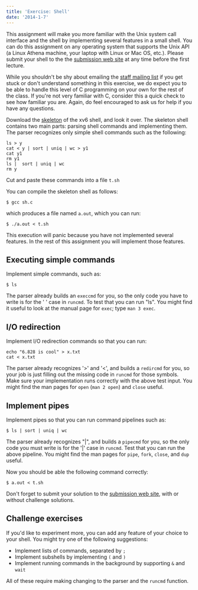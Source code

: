 ```yaml
---
title: 'Exercise: Shell'
date: '2014-1-7'
---
```


This assignment will make you more familiar with the Unix system call
interface and the shell by implementing several features in a small
shell.  You can do this assignment on any operating system that supports
the Unix API (a Linux Athena machine, your laptop with Linux or Mac OS,
etc.).  Please submit your shell to the the [submission web
site](../../submit) at any time before the first lecture.

While you shouldn't be shy about emailing the [staff mailing
list](mailto:sipb-iap-6.828@mit.edu) if you get stuck or don't
understand something in this exercise, we do expect you to be able to
handle this level of C programming on your own for the rest of the
class. If you're not very familiar with C, consider this a quick check
to see how familiar you are. Again, do feel encouraged to ask us for
help if you have any questions.

Download the [skeleton](../../files/sh.c) of the xv6 shell, and look it
over. The skeleton shell contains two main parts: parsing shell commands and
implementing them. The parser recognizes only simple shell commands such as the
following:

```lang-sh
ls > y
cat < y | sort | uniq | wc > y1
cat y1
rm y1
ls |  sort | uniq | wc
rm y
```
Cut and paste these commands into a file `t.sh`

You can compile the skeleton shell as follows:

```
$ gcc sh.c
```

which produces a file named `a.out`, which you can run:

```
$ ./a.out < t.sh
```

This execution will panic because you have not implemented several features. In
the rest of this assignment you will implement those features.

Executing simple commands
-------------------------

Implement simple commands, such as:

```
$ ls
```

The parser already builds an `execcmd` for you, so the only code you
have to write is for the ' ' case in `runcmd`.  To test that you can run
"ls".  You might find it useful to look at the manual page for `exec`;
type `man 3 exec`.

I/O redirection
---------------

Implement I/O redirection commands so that you can run:

```lang-sh
echo "6.828 is cool" > x.txt
cat < x.txt
```

The parser already recognizes '>' and '<', and builds a `redircmd` for
you, so your job is just filling out the missing code in `runcmd` for
those symbols.  Make sure your implementation runs correctly with the
above test input.  You might find the man pages for `open` (`man 2
open`) and `close` useful.

Implement pipes
---------------

Implement pipes so that you can run command pipelines such as:

```
$ ls | sort | uniq | wc
```
The parser already recognizes "|", and builds a `pipecmd` for you, so
the only code you must write is for the '|' case in `runcmd`.  Test that
you can run the above pipeline.  You might find the man pages for
`pipe`, `fork`, `close`, and `dup` useful.

Now you should be able the following command correctly:

```
$ a.out < t.sh
```

Don't forget to submit your solution to the [submission web
site](../../submit), with or without challenge solutions.

Challenge exercises
-------------------

If you'd like to experiment more, you can add any feature of your choice
to your shell.  You might try one of the following suggestions:

 - Implement lists of commands, separated by `;`
 - Implement subshells by implementing `(` and `)`
 - Implement running commands in the background by supporting `&` and `wait`

All of these require making changing to the parser and the `runcmd` function.
